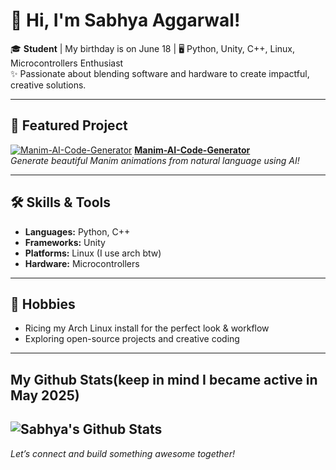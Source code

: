 # 👋 Hi, I'm Sabhya Aggarwal!

🎓 **Student** | My birthday is on June 18 | 🖥️ Python, Unity, C++, Linux, Microcontrollers Enthusiast  
✨ Passionate about blending software and hardware to create impactful, creative solutions.

---

## 🚀 Featured Project
[![Manim-AI-Code-Generator](https://github.com/SabhyaAggarwal/Manim-AI-Code-Generator/raw/main/demo.gif)](https://github.com/SabhyaAggarwal/Manim-AI-Code-Generator)
**[Manim-AI-Code-Generator](https://github.com/SabhyaAggarwal/Manim-AI-Code-Generator)**  
*Generate beautiful Manim animations from natural language using AI!*

---

## 🛠️ Skills & Tools

- **Languages:** Python, C++
- **Frameworks:** Unity
- **Platforms:** Linux (I use arch btw)
- **Hardware:** Microcontrollers

---

## 🎯 Hobbies

- Ricing my Arch Linux install for the perfect look & workflow
- Exploring open-source projects and creative coding

---

## My Github Stats(keep in mind I became active in May 2025)

![Sabhya's Github Stats](https://github-readme-stats.vercel.app/api?username=SabhyaAggarwal&show_icons=true)
---

*Let’s connect and build something awesome together!*
